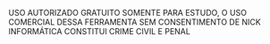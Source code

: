 USO AUTORIZADO GRATUITO SOMENTE PARA ESTUDO, O USO COMERCIAL DESSA FERRAMENTA SEM CONSENTIMENTO DE NICK INFORMÁTICA CONSTITUI CRIME CIVIL E PENAL

